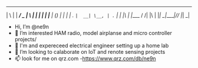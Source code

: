 
  _   _ ______ ___  _   _ 
 | \ | |  ____/ _ \| \ | |
 |  \| | |__ | (_) |  \| |
 | . ` |  __| \__, | . ` |
 | |\  | |____  / /| |\  |
 |_| \_|______|/_/ |_| \_|
                          
-   Hi, I’m @ne9n
- 👀 I’m interested HAM radio, model airplanse and micro controller projects/ 
- 🌱 I'm and expereceed electrical engineer setting up a home lab
- 💞️ I’m looking to calaborate on IoT and renote sensing projects 
- 📫 look for me on qrz.com
-https://www.qrz.com/db/ne9n

